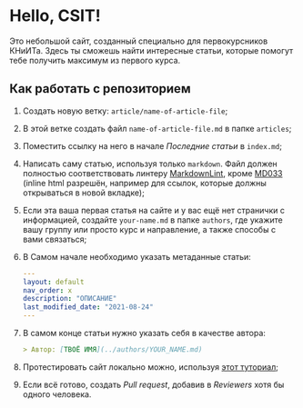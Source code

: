 # Hello, CSIT!

Это небольшой сайт, созданный специально для первокурсников КНиИТа. Здесь ты
сможешь найти интересные статьи, которые помогут тебе получить максимум из
первого курса.

## Как работать с репозиторием

1. Создать новую ветку: `article/name-of-article-file`;

1. В этой ветке создать файл `name-of-article-file.md` в папке `articles`;

1. Поместить ссылку на него в начале *Последние статьи* в `index.md`;

1. Написать саму статью, используя только `markdown`. Файл должен полностью
   соответствовать линтеру
   [MarkdownLint](https://marketplace.visualstudio.com/items?itemName=DavidAnson.vscode-markdownlint), кроме
   [MD033](https://github.com/DavidAnson/markdownlint/blob/main/doc/Rules.md#md033)
   (inline html разрешён, например для ссылок, которые должны открываться в
   новой вкладке);

1. Если эта ваша первая статья на сайте и у вас ещё нет странички с информацией,
   создайте `your-name.md` в папке `authors`, где укажите вашу группу или просто
   курс и направление, а также способы с вами связаться;

1. В Самом начале необходимо указать метаданные статьи:

   ```yml
   ---
   layout: default
   nav_order: x
   description: "ОПИСАНИЕ"
   last_modified_date: "2021-08-24"
   ---
   ```

1. В самом конце статьи нужно указать себя в качестве автора:

	```md
   > Автор: [ТВОЁ ИМЯ](../authors/YOUR_NAME.md)
   ```

1. Протестировать сайт локально можно, используя
   [этот туториал](https://docs.github.com/en/pages/setting-up-a-github-pages-site-with-jekylltesting-your-github-pages-site-locally-with-jekyll);

1. Если всё готово, создать *Pull request*, добавив в *Reviewers* хотя бы одного
   человека.
